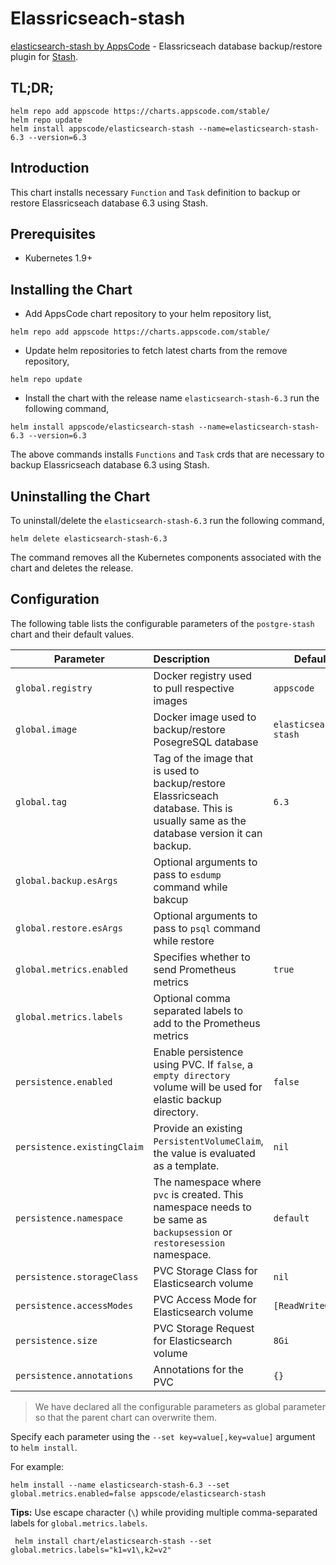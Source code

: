 # Elassricseach-stash

[elasticsearch-stash by AppsCode](https://github.com/stashed/elasticsearch-stash) - Elassricseach database backup/restore plugin for [Stash](https://github.com/stashed/).

## TL;DR;

```console
helm repo add appscode https://charts.appscode.com/stable/
helm repo update
helm install appscode/elasticsearch-stash --name=elasticsearch-stash-6.3 --version=6.3
```

## Introduction

This chart installs necessary `Function` and `Task` definition to backup or restore Elassricseach database 6.3 using Stash.

## Prerequisites

- Kubernetes 1.9+

## Installing the Chart

- Add AppsCode chart repository to your helm repository list,

```console
helm repo add appscode https://charts.appscode.com/stable/
```

- Update helm repositories to fetch latest charts from the remove repository,

```console
helm repo update
```

- Install the chart with the release name `elasticsearch-stash-6.3` run the following command,

```console
helm install appscode/elasticsearch-stash --name=elasticsearch-stash-6.3 --version=6.3
```

The above commands installs `Functions` and `Task` crds that are necessary to backup Elassricseach database 6.3 using Stash.

## Uninstalling the Chart

To uninstall/delete the `elasticsearch-stash-6.3` run the following command,

```console
helm delete elasticsearch-stash-6.3
```

The command removes all the Kubernetes components associated with the chart and deletes the release.

## Configuration

The following table lists the configurable parameters of the `postgre-stash` chart and their default values.

| Parameter                   | Description                                                  | Default               |
| --------------------------- | :----------------------------------------------------------- | --------------------- |
| `global.registry`           | Docker registry used to pull respective images               | `appscode`            |
| `global.image`              | Docker image used to backup/restore PosegreSQL database      | `elasticsearch-stash` |
| `global.tag`                | Tag of the image that is used to backup/restore Elassricseach database. This is usually same as the database version it can backup. | `6.3`                 |
| `global.backup.esArgs`      | Optional arguments to pass to `esdump` command  while bakcup |                       |
| `global.restore.esArgs`     | Optional arguments to pass to `psql` command while restore   |                       |
| `global.metrics.enabled`    | Specifies whether to send Prometheus metrics                 | `true`                |
| `global.metrics.labels`     | Optional comma separated labels to add to the Prometheus metrics |                       |
| `persistence.enabled`       | Enable persistence using PVC. If `false`, a `empty directory` volume will be used  for elastic backup directory. | `false`               |
| `persistence.existingClaim` | Provide an existing `PersistentVolumeClaim`, the value is evaluated as a template. | `nil`                 |
| `persistence.namespace`     | The namespace where `pvc` is created. This namespace needs to be same as `backupsession` or  `restoresession` namespace. | `default`             |
| `persistence.storageClass`  | PVC Storage Class for Elasticsearch volume                   | `nil`                 |
| `persistence.accessModes`   | PVC Access Mode for Elasticsearch volume                     | `[ReadWriteOnce]`     |
| `persistence.size`          | PVC Storage Request for Elasticsearch volume                 | `8Gi`                 |
| `persistence.annotations`   | Annotations for the PVC                                      | `{}`                  |

> We have declared all the configurable parameters as global parameter so that the parent chart can overwrite them.

Specify each parameter using the `--set key=value[,key=value]` argument to `helm install`.

For example:

```console
helm install --name elasticsearch-stash-6.3 --set global.metrics.enabled=false appscode/elasticsearch-stash
```

**Tips:** Use escape character (`\`) while providing multiple comma-separated labels for `global.metrics.labels`.

```console
 helm install chart/elasticsearch-stash --set global.metrics.labels="k1=v1\,k2=v2"
```
